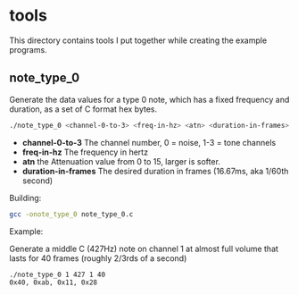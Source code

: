 # tools

This directory contains tools I put together while creating the example programs.

## note_type_0

Generate the data values for a type 0 note, which has a fixed frequency and duration, as a set of C format hex bytes.

```sh
./note_type_0 <channel-0-to-3> <freq-in-hz> <atn> <duration-in-frames>
```

* **channel-0-to-3** The channel number, 0 = noise, 1-3 = tone channels
* **freq-in-hz** The frequency in hertz
* **atn** the Attenuation value from 0 to 15, larger is softer.
* **duration-in-frames** The desired duration in frames (16.67ms, aka 1/60th second)

Building:

```sh
gcc -onote_type_0 note_type_0.c
```

Example:

Generate a middle C (427Hz) note on channel 1 at almost full volume that lasts for 40 frames (roughly 2/3rds of a second)

```sh
./note_type_0 1 427 1 40
0x40, 0xab, 0x11, 0x28
```
